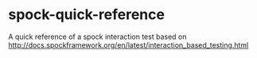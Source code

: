 spock-quick-reference
=====================

A quick reference of a spock interaction test based on http://docs.spockframework.org/en/latest/interaction_based_testing.html

